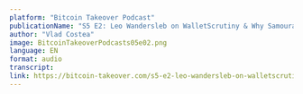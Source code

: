 ```yaml
---
platform: "Bitcoin Takeover Podcast"
publicationName: "S5 E2: Leo Wandersleb on WalletScrutiny & Why Samourai Isn’t That Great"
author: "Vlad Costea"
image: BitcoinTakeoverPodcasts05e02.png
language: EN
format: audio
transcript: 
link: https://bitcoin-takeover.com/s5-e2-leo-wandersleb-on-walletscrutiny-why-samourai-isnt-that-great/
---
```

